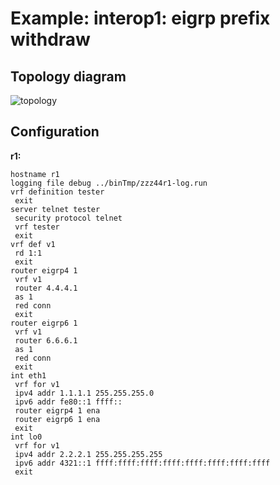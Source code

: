 # Example: interop1: eigrp prefix withdraw

## **Topology diagram**

![topology](/img/intop1-eigrp02.tst.png)

## **Configuration**

**r1:**
```
hostname r1
logging file debug ../binTmp/zzz44r1-log.run
vrf definition tester
 exit
server telnet tester
 security protocol telnet
 vrf tester
 exit
vrf def v1
 rd 1:1
 exit
router eigrp4 1
 vrf v1
 router 4.4.4.1
 as 1
 red conn
 exit
router eigrp6 1
 vrf v1
 router 6.6.6.1
 as 1
 red conn
 exit
int eth1
 vrf for v1
 ipv4 addr 1.1.1.1 255.255.255.0
 ipv6 addr fe80::1 ffff::
 router eigrp4 1 ena
 router eigrp6 1 ena
 exit
int lo0
 vrf for v1
 ipv4 addr 2.2.2.1 255.255.255.255
 ipv6 addr 4321::1 ffff:ffff:ffff:ffff:ffff:ffff:ffff:ffff
 exit
```
